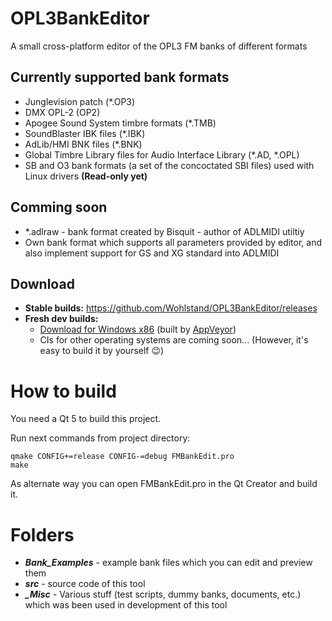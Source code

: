 # OPL3BankEditor
A small cross-platform editor of the OPL3 FM banks of different formats

## Currently supported bank formats
* Junglevision patch (*.OP3)
* DMX OPL-2 (OP2)
* Apogee Sound System timbre formats (*.TMB)
* SoundBlaster IBK files (*.IBK)
* AdLib/HMI BNK files (*.BNK)
* Global Timbre Library files for Audio Interface Library (*.AD, *.OPL)
* SB and O3 bank formats (a set of the concoctated SBI files) used with Linux drivers **(Read-only yet)**

## Comming soon
* *.adlraw - bank format created by Bisquit - author of ADLMIDI utiltiy
* Own bank format which supports all parameters provided by editor, and also implement support for GS and XG standard into ADLMIDI

## Download
* **Stable builds:** https://github.com/Wohlstand/OPL3BankEditor/releases
* **Fresh dev builds:**
  * [Download for Windows x86](http://wohlsoft.ru/docs/_laboratory/_Builds/win32/opl3-bank-editor/opl3-bank-editor-dev-win32.zip) (built by [AppVeyor](https://ci.appveyor.com/project/Wohlstand/opl3bankeditor))
  * CIs for other operating systems are coming soon... (However, it's easy to build it by yourself :wink:)

# How to build
You need a Qt 5 to build this project.

Run next commands from project directory:
```
qmake CONFIG+=release CONFIG-=debug FMBankEdit.pro
make
```

As alternate way you can open FMBankEdit.pro in the Qt Creator and build it.

# Folders
* ***Bank_Examples*** - example bank files which you can edit and preview them
* ***src*** - source code of this tool
* ***_Misc*** - Various stuff (test scripts, dummy banks, documents, etc.) which was been used in development of this tool

